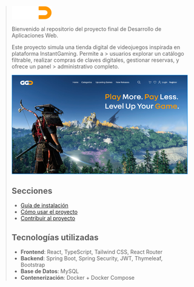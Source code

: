 > ![GGDEAL](./docs/image/GGD.png)
> 
> Bienvenido al repositorio del proyecto final de Desarrollo de Aplicaciones Web.
> 
> Este proyecto simula una tienda digital de videojuegos inspirada en plataforma InstantGaming. Permite a > usuarios explorar un catálogo filtrable, realizar compras de claves digitales, gestionar reservas, y ofrece un panel > administrativo completo.
>
> ![GGDEAL-View](./docs/image/front-view.PNG)
> ## Secciones
> 
> - [Guía de instalación](./docs/guia-instalacion.md)
> - [Cómo usar el proyecto](./docs/uso.md)
> - [Contribuir al proyecto](./docs/contribucion.md)
> 
> ## Tecnologías utilizadas
> 
> - **Frontend**: React, TypeScript, Tailwind CSS, React Router
> - **Backend**: Spring Boot, Spring Security, JWT, Thymeleaf, Bootstrap
> - **Base de Datos**: MySQL
> - **Contenerización**: Docker + Docker Compose

